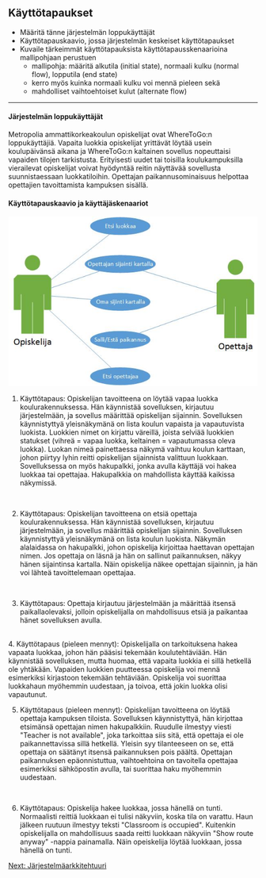 ## Käyttötapaukset

* Määritä tänne järjestelmän loppukäyttäjät
* Käyttötapauskaavio, jossa järjestelmän keskeiset käyttötapaukset
* Kuvaile tärkeimmät käyttötapauksista käyttötapausskenaarioina mallipohjaan perustuen
  * mallipohja: määritä alkutila (initial state), normaali kulku (normal flow), lopputila (end state)
  * kerro myös kuinka normaali kulku voi mennä pieleen sekä
  * mahdolliset vaihtoehtoiset kulut (alternate flow)
  
---

#### Järjestelmän loppukäyttäjät

Metropolia ammattikorkeakoulun opiskelijat ovat WhereToGo:n loppukäyttäjiä. Vapaita luokkia opiskelijat yrittävät löytää usein koulupäivänsä aikana ja WhereToGo:n kaltainen sovellus nopeuttaisi vapaiden tilojen tarkistusta. Erityisesti uudet tai toisilla koulukampuksilla vierailevat opiskelijat voivat hyödyntää reitin näyttävää sovellusta suunnistaessaan luokkatiloihin. Opettajan paikannusominaisuus helpottaa opettajien tavoittamista kampuksen sisällä.

#### Käyttötapauskaavio ja käyttäjäskenaariot
![kayttotapaus](Käyttötapauskaavio.jpg)

1. Käyttötapaus: Opiskelijan tavoitteena on löytää vapaa luokka koulurakennuksessa. Hän käynnistää sovelluksen, kirjautuu järjestelmään, ja sovellus määrittää opiskelijan sijainnin. Sovelluksen käynnistyttyä yleisnäkymänä on lista koulun vapaista ja vapautuvista luokista. Luokkien nimet on kirjattu väreillä, joista selviää luokkien statukset (vihreä = vapaa luokka, keltainen = vapautumassa oleva luokka). Luokan nimeä painettaessa näkymä vaihtuu koulun karttaan, johon piirtyy lyhin reitti opiskelijan sijainnista valittuun luokkaan. Sovelluksessa on myös hakupalkki, jonka avulla käyttäjä voi hakea luokkaa tai opettajaa. Hakupalkkia on mahdollista käyttää kaikissa näkymissä.
<br />

2. Käyttötapaus: Opiskelijan tavoitteena on etsiä opettaja koulurakennuksessa. Hän käynnistää sovelluksen, kirjautuu järjestelmään, ja sovellus määrittää opiskelijan sijainnin. Sovelluksen käynnistyttyä yleisnäkymänä on lista koulun luokista. Näkymän alalaidassa on hakupalkki, johon opiskelija kirjoittaa haettavan opettajan nimen. Jos opettaja on läsnä ja hän on sallinut paikannuksen, näkyy hänen sijaintinsa kartalla. Näin opiskelija näkee opettajan sijainnin, ja hän voi lähteä tavoittelemaan opettajaa.
<br />

3. Käyttötapaus: Opettaja kirjautuu järjestelmään ja määrittää itsensä paikallaolevaksi, jolloin opiskelijalla on mahdollisuus etsiä ja paikantaa hänet sovelluksen avulla.
<br />
4. Käyttötapaus (pieleen mennyt): Opiskelijalla on tarkoituksena hakea vapaata luokkaa, johon hän pääsisi tekemään koulutehtäviään. Hän käynnistää sovelluksen, mutta huomaa, että vapaita luokkia ei sillä hetkellä ole yhtäkään. Vapaiden luokkien puutteessa opiskelija voi mennä esimerkiksi kirjastoon tekemään tehtäviään. Opiskelija voi suorittaa luokkahaun myöhemmin uudestaan, ja toivoa, että jokin luokka olisi vapautunut.
<br />

5. Käyttötapaus (pieleen mennyt): Opiskelijan tavoitteena on löytää opettaja kampuksen tiloista. Sovelluksen käynnistyttyä, hän kirjottaa etsimänsä opettajan nimen hakupalkkiin. Ruudulle ilmestyy viesti "Teacher is not available", joka tarkoittaa siis sitä, että opettaja ei ole paikannettavissa sillä hetkellä. Yleisin syy tilanteeseen on se, että opettaja on säätänyt itsensä paikannuksen pois päältä. Opettajan paikannuksen epäonnistuttua, vaihtoehtoina on tavoitella opettajaa esimerkiksi sähköpostin avulla, tai suorittaa haku myöhemmin uudestaan. 
<br />

6. Käyttötapaus: Opiskelija hakee luokkaa, jossa hänellä on tunti. Normaalisti reittiä luokkaan ei tulisi näkyviin, koska tila on varattu. Haun jälkeen ruutuun ilmestyy teksti "Classroom is occupied". Kuitenkin opiskelijalla on mahdollisuus saada reitti luokkaan näkyviin "Show route anyway" -nappia painamalla. Näin opeiskelija löytää luokkaan, jossa hänellä on tunti. 

[Next: Järjestelmäarkkitehtuuri](https://github.com/sannakas/ohjelmistotuotanto_2014_rakenne/blob/master/4_jarjestelmaarkkitehtuuri.md)


